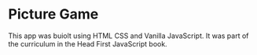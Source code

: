 # Picture Game

This app was buiolt using HTML CSS and Vanilla JavaScript. It was part of the curriculum 
in the Head First JavaScript book. 
